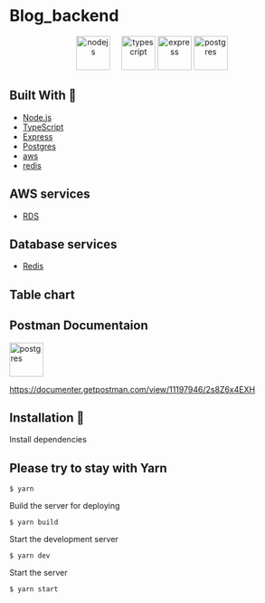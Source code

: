# Blog_backend

<div align="center">
  <img style="margin-right: 16px;" alt="nodejs" src="https://upload.wikimedia.org/wikipedia/commons/d/d9/Node.js_logo.svg" height="60" />
  <img alt="typescript" src="https://upload.wikimedia.org/wikipedia/commons/4/4c/Typescript_logo_2020.svg" height="60" />
  <img alt="express" src="https://upload.wikimedia.org/wikipedia/commons/6/64/Expressjs.png" height="60" />
  <img alt="postgres" src="https://user-images.githubusercontent.com/70757536/209806220-95287bda-02ac-4d2b-97b3-7b66ee1ca517.svg" height="60" />
</div>

## Built With 🚀

- [Node.js](https://nodejs.org/)
- [TypeScript](https://www.typescriptlang.org/)
- [Express](https://expressjs.com/)
- [Postgres](https://www.postgresql.org/)
- [aws](https://aws.amazon.com/)
- [redis](https://redis.io/)

## AWS services

- [RDS](https://aws.amazon.com/rds/)

## Database services

- [Redis](https://redis.io/)

## Table chart

## Postman Documentaion

<img alt="postgres" src="https://user-images.githubusercontent.com/70757536/209806905-0248e6ca-181e-47f9-89e1-b262a3f970a6.svg" height="60" />

https://documenter.getpostman.com/view/11197946/2s8Z6x4EXH

## Installation 🔧

Install dependencies

## Please try to stay with Yarn

```
$ yarn
```

Build the server for deploying

```
$ yarn build
```

Start the development server

```
$ yarn dev
```

Start the server

```
$ yarn start
```
